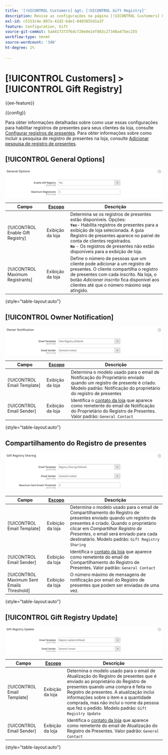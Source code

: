 ```yaml
---
title: '[!UICONTROL Customers] &gt; [!UICONTROL Gift Registry]'
description: Revise as configurações na página [!UICONTROL Customers] &gt; [!UICONTROL Gift Registry] do Administrador do Commerce.
exl-id: c5153c4e-897a-41d2-bde1-8483855d1a37
feature: Configuration, Gift
source-git-commit: 5a4417373f6dc720e8e14f883c27348a475ec255
workflow-type: tm+mt
source-wordcount: '348'
ht-degree: 1%

---
```


# [!UICONTROL Customers] > [!UICONTROL Gift Registry]

{{ee-feature}}

{{config}}

Para obter informações detalhadas sobre como usar essas configurações para habilitar registros de presentes para seus clientes da loja, consulte [Configurar registros de presentes](../../merchandising-promotions/gift-registry-configure.md). Para obter informações sobre como incluir a pesquisa de registro de presentes na loja, consulte [Adicionar pesquisa de registro de presentes](../../merchandising-promotions/gift-registry-search.md).

## [!UICONTROL General Options]

![Opções gerais](./assets/gift-registry-general-options.png)<!-- zoom -->

<!-- [General Options](https://experienceleague.adobe.com/en/docs/commerce-admin/marketing/merchandising/gift-registry/gift-registry-configure) -->

| Campo | [Escopo](../../getting-started/websites-stores-views.md#scope-settings) | Descrição |
|--- |--- |--- |
| [!UICONTROL Enable Gift Registry] | Exibição da loja | Determina se os registros de presentes estão disponíveis. Opções: <br/>**`Yes`**- Habilita registros de presentes para a exibição de loja selecionada. A guia Registro de presentes aparece no painel de conta de clientes registrados.<br/>**`No`** - Os registros de presentes não estão disponíveis para a exibição de loja. |
| [!UICONTROL Maximum Registrants] | Exibição da loja | Define o número de pessoas que um cliente pode adicionar a um registro de presentes. O cliente compartilha o registro de presentes com cada inscrito. Na loja, o botão _Adicionar inscrito_ fica disponível aos clientes até que o número máximo seja atingido. |

{style="table-layout:auto"}

## [!UICONTROL Owner Notification]

![Notificação do Proprietário](./assets/gift-registry-owner-notification.png)<!-- zoom -->

<!-- [Owner Notification](https://experienceleague.adobe.com/en/docs/commerce-admin/marketing/merchandising/gift-registry/gift-registry-configure) -->

| Campo | [Escopo](../../getting-started/websites-stores-views.md#scope-settings) | Descrição |
|--- |--- |--- |
| [!UICONTROL Email Template] | Exibição da loja | Determina o modelo usado para o email de Notificação do Proprietário enviado quando um registro de presente é criado. Modelo padrão: Notificação do proprietário do registro de presentes |
| [!UICONTROL Email Sender] | Exibição da loja | Identifica o [contato da loja](../../getting-started/store-details.md#store-email-addresses) que aparece como remetente do email de Notificação do Proprietário do Registro de Presentes. Valor padrão: `General Contact` |

{style="table-layout:auto"}

## Compartilhamento do Registro de presentes

![Compartilhamento do Registro de Presentes](./assets/gift-registry-gift-registry-sharing.png)<!-- zoom -->

<!-- Gift Registry Sharing](https://experienceleague.adobe.com/en/docs/commerce-admin/marketing/merchandising/gift-registry/gift-registry-configure) -->

| Campo | [Escopo](../../getting-started/websites-stores-views.md#scope-settings) | Descrição |
|--- |--- |--- |
| [!UICONTROL Email Template] | Exibição da loja | Determina o modelo usado para o email de Compartilhamento do Registro de presentes enviado quando um registro de presentes é criado. Quando o proprietário clicar em _Compartilhar Registro de Presentes_, o email será enviado para cada destinatário. Modelo padrão: `Gift Registry Sharing` |
| [!UICONTROL Email Sender] | Exibição da loja | Identifica o [contato da loja](../../getting-started/store-details.md#store-email-addresses) que aparece como remetente do email de Compartilhamento do Registro de Presentes. Valor padrão: `General Contact` |
| [!UICONTROL Maximum Sent Emails Threshold] | Exibição da loja | O número máximo de mensagens de notificação por email do Registro de presentes que podem ser enviadas de uma vez. |

{style="table-layout:auto"}

## [!UICONTROL Gift Registry Update]

![Atualização do Registro de presentes](./assets/gift-registry-gift-registry-update.png)<!-- zoom -->

<!-- [Gift Registry Update](https://experienceleague.adobe.com/en/docs/commerce-admin/marketing/merchandising/gift-registry/gift-registry-configure) -->

| Campo | [Escopo](../../getting-started/websites-stores-views.md#scope-settings) | Descrição |
|--- |--- |--- |
| [!UICONTROL Email Template] | Exibição da loja | Determina o modelo usado para o email de Atualização do Registro de presentes que é enviado ao proprietário do Registro de presentes quando uma compra é feita no Registro de presentes. A atualização inclui informações sobre o item e a quantidade comprada, mas não inclui o nome da pessoa que fez o pedido. Modelo padrão: `Gift Registry Update` |
| [!UICONTROL Email Sender] | Exibição da loja | Identifica o [contato da loja](../../getting-started/store-details.md#store-email-addresses) que aparece como remetente do email de Atualização do Registro de Presentes. Valor padrão: `General Contact` |

{style="table-layout:auto"}
